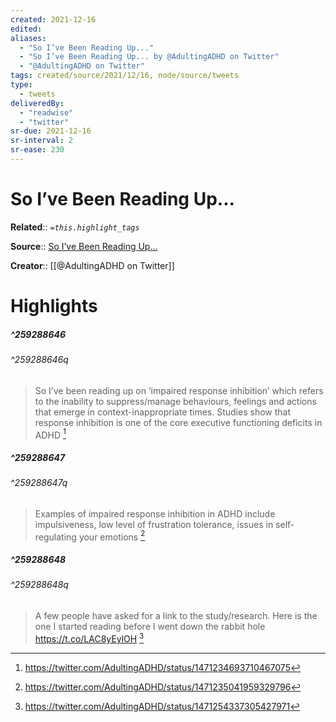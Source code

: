 ```yaml
---
created: 2021-12-16
edited:
aliases:
  - "So I’ve Been Reading Up..."
  - "So I’ve Been Reading Up... by @AdultingADHD on Twitter"
  - "@AdultingADHD on Twitter"
tags: created/source/2021/12/16, node/source/tweets
type: 
  - tweets
deliveredBy: 
  - "readwise"
  - "twitter"
sr-due: 2021-12-16
sr-interval: 2
sr-ease: 230
---
```

# So I’ve Been Reading Up...

**Related**:: 
*`=this.highlight_tags`*

**Source**:: [So I’ve Been Reading Up...](https://twitter.com/AdultingADHD/status/1471234693710467075)

**Creator**:: [[@AdultingADHD on Twitter]]

# Highlights
##### ^259288646

  


###### ^259288646q

> So I’ve been reading up on ‘impaired response inhibition’ which refers to the inability to suppress/manage behaviours, feelings and actions that emerge in context-inappropriate times.
> Studies show that response inhibition is one of the core executive functioning deficits in ADHD 
  [^259288646]

[^259288646]: https://twitter.com/AdultingADHD/status/1471234693710467075

##### ^259288647

  


###### ^259288647q

> Examples of impaired response inhibition in ADHD include impulsiveness, low level of frustration tolerance, issues in self-regulating your emotions 
  [^259288647]

[^259288647]: https://twitter.com/AdultingADHD/status/1471235041959329796

##### ^259288648

  


###### ^259288648q

> A few people have asked for a link to the study/research. Here is the one I started reading before I went down the rabbit hole https://t.co/LAC8yEylOH 
  [^259288648]

[^259288648]: https://twitter.com/AdultingADHD/status/1471254337305427971

